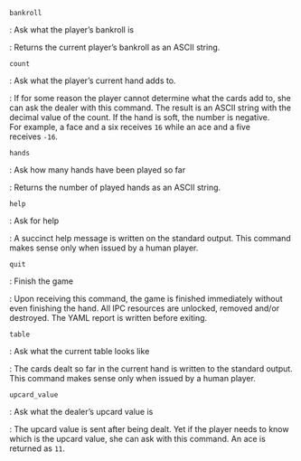`bankroll`

:    Ask what the player’s bankroll is

:    Returns the current player’s bankroll as an ASCII string.

`count`

:    Ask what the player’s current hand adds to.

:    If for some reason the player cannot determine what the
cards add to, she can ask the dealer with this command.
The result is an ASCII string with the decimal value of
the count. If the hand is soft, the number is negative.      
For example, a face and a six receives `16` while an
ace and a five receives `-16`.

`hands`

:    Ask how many hands have been played so far

:    Returns the number of played hands as an ASCII string.

`help`

:    Ask for help

:    A succinct help message is written on the standard output.
This command makes sense only when issued by a human player.

`quit`

:    Finish the game

:    Upon receiving this command, the game is finished
immediately without even finishing the hand.
All IPC resources are unlocked, removed and/or destroyed.
The YAML report is written before exiting.

`table`

:    Ask what the current table looks like

:    The cards dealt so far in the current hand is written
to the standard output.      
This command makes sense only when issued by a human player.

`upcard_value`

:    Ask what the dealer’s upcard value is

:    The upcard value is sent after being dealt. Yet if
the player needs to know which is the upcard value,
she can ask with this command.
An ace is returned as `11`.      


